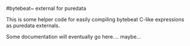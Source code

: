 #bytebeat~ external for puredata

This is some helper code for easily compiling bytebeat C-like expressions as puredata externals.

Some documentation will eventually go here.... maybe...